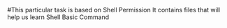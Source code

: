#This particular task is based on Shell Permission
It contains files that will help us learn Shell Basic Command
